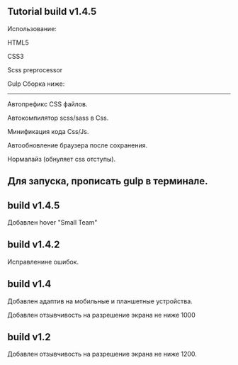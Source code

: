 Tutorial build v1.4.5
--------------------------------------------------------------

Использование:

HTML5

CSS3




Scss preprocessor

Gulp Сборка ниже:

--------------------------------------------------------------
Автопрефикс CSS файлов.

Автокомпилятор scss/sass в Css.

Минификация кода Css/Js.

Автообновление браузера после сохранения.

Нормалайз (обнуляет css отступы).

Для запуска, прописать gulp в терминале.
--------------------------------------------------------------
build v1.4.5
--------------------------------------------------------------
Добавлен hover "Small Team" 

build v1.4.2
--------------------------------------------------------------
Исправленине ошибок.

build v1.4
--------------------------------------------------------------
Добавлен адаптив на мобильные и планшетные устройства.

Добавлен отзывчивость на разрешение экрана не ниже 1000

build v1.2
--------------------------------------------------------------
Добавлен отзывчивость на разрешение экрана не ниже 1200.
